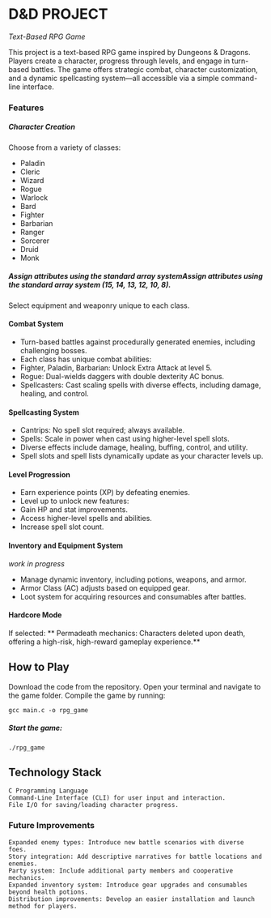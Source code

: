 # **D&D PROJECT**
*Text-Based RPG Game*

This project is a text-based RPG game inspired by Dungeons & Dragons. Players create a character, progress through levels, and engage in turn-based battles. The game offers strategic combat, character customization, and a dynamic spellcasting system—all accessible via a simple command-line interface.
### Features
##### Character Creation

Choose from a variety of classes:
- Paladin
- Cleric
- Wizard
- Rogue
- Warlock
- Bard
- Fighter
- Barbarian
- Ranger
- Sorcerer
- Druid
- Monk
##### Assign attributes using the standard array systemAssign attributes using the standard array system (15, 14, 13, 12, 10, 8).
   Select equipment and weaponry unique to each class.

#### Combat System

- Turn-based battles against procedurally generated enemies, including challenging bosses.
- Each class has unique combat abilities:
- Fighter, Paladin, Barbarian: Unlock Extra Attack at level 5.
- Rogue: Dual-wields daggers with double dexterity AC bonus.
- Spellcasters: Cast scaling spells with diverse effects, including damage, healing, and control.

#### Spellcasting System

- Cantrips: No spell slot required; always available.
- Spells: Scale in power when cast using higher-level spell slots.
- Diverse effects include damage, healing, buffing, control, and utility.
- Spell slots and spell lists dynamically update as your character levels up.

#### Level Progression

- Earn experience points (XP) by defeating enemies.
- Level up to unlock new features:
- Gain HP and stat improvements.
- Access higher-level spells and abilities.
- Increase spell slot count.

#### Inventory and Equipment System
*work in progress*
- Manage dynamic inventory, including potions, weapons, and armor.
- Armor Class (AC) adjusts based on equipped gear.
- Loot system for acquiring resources and consumables after battles.

#### Hardcore Mode
If selected: 
**    Permadeath mechanics: Characters deleted upon death, offering a high-risk, high-reward gameplay experience.**

## How to Play

  Download the code from the repository.
  Open your terminal and navigate to the game folder.
  Compile the game by running:

`gcc main.c -o rpg_game`

##### Start the game:

`./rpg_game`


## Technology Stack

    C Programming Language
    Command-Line Interface (CLI) for user input and interaction.
    File I/O for saving/loading character progress.

### Future Improvements

    Expanded enemy types: Introduce new battle scenarios with diverse foes.
    Story integration: Add descriptive narratives for battle locations and enemies.
    Party system: Include additional party members and cooperative mechanics.
    Expanded inventory system: Introduce gear upgrades and consumables beyond health potions.
    Distribution improvements: Develop an easier installation and launch method for players.
